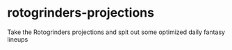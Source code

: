 # rotogrinders-projections
Take the Rotogrinders projections and spit out some optimized daily fantasy lineups
